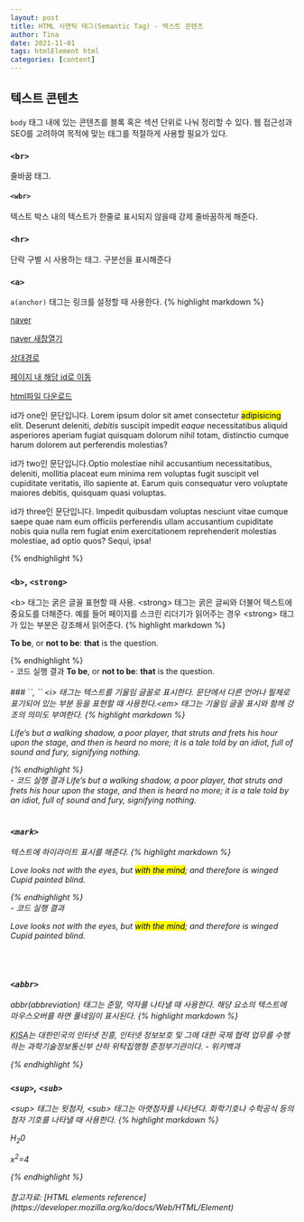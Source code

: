```yaml
---
layout: post
title: HTML 시맨틱 태그(Semantic Tag) - 텍스트 콘텐츠
author: Tina
date: 2021-11-01
tags: htmlElement html
categories: [content]
--- 
```


## 텍스트 콘텐츠
`body` 태그 내에 있는 콘텐츠를 블록 혹은 섹션 단위로 나눠 정리할 수 있다. 웹 접근성과 SEO를 고려하여 목적에 맞는 태그를 적절하게 사용할 필요가 있다.

### `<br>`
줄바꿈 태그.
#### `<wbr>`
텍스트 박스 내의 텍스트가 한줄로 표시되지 않을때 강제 줄바꿈하게 해준다.

### `<hr>`
단락 구별 시 사용하는 태그. 구분선을 표시해준다

### `<a>`
`a(anchor)` 태그는 링크를 설정할 때 사용한다.
{% highlight markdown %}
<!-- 절대경로 -->
<a href="https://www.naver.com">naver</a>

<!-- 새창 띄워서 링크 이동 -->
<a href="https://www.naver.com" target="_blank">naver 새창열기</a>

<!-- 상대경로-->
<a href="./index.html">상대경로</a>  <!-- ./ 는 현재경로이고 ../ 는 상위폴더-->

<!-- 페이지 내 해당 id를 갖고 있는 요소 부분으로 스크롤 이동-->
<a href="#three">페이지 내 해당 id로 이동</a>

<!-- href 경로에 적혀있는 html 파일 다운로드 -->
<a href="./index.html" download>html파일 다운로드</a>

<p id="one">id가 one인 문단입니다. Lorem ipsum dolor sit amet consectetur <mark>adipisicing</mark> elit. Deserunt deleniti, <i>debitis</i> suscipit impedit <em>eaque</em> necessitatibus aliquid asperiores aperiam fugiat quisquam dolorum nihil totam, distinctio cumque harum dolorem aut perferendis molestias?</p>
<p id="two">id가 two인 문단입니다.Optio molestiae nihil accusantium necessitatibus, deleniti, mollitia placeat eum minima rem voluptas fugit suscipit vel cupiditate veritatis, illo sapiente at. Earum quis consequatur vero voluptate maiores debitis, quisquam quasi voluptas.</p>
<p id="three">id가 three인 문단입니다. Impedit quibusdam voluptas nesciunt vitae cumque saepe quae nam eum officiis perferendis ullam accusantium cupiditate nobis quia nulla rem fugiat enim exercitationem reprehenderit molestias molestiae, ad optio quos? Sequi, ipsa!</p>

{% endhighlight %}

### `<b>`, `<strong>`
&lt;b&gt; 태그는 굵은 글꼴 표현할 때 사용. &lt;strong&gt; 태그는 굵은 글씨와 더불어 텍스트에 중요도를 더해준다.
예를 들어 페이지를 스크린 리더기가 읽어주는 경우 &lt;strong&gt; 태그가 있는 부분은 강조해서 읽어준다.
{% highlight markdown %}
<p> <b>To be</b>, or <b>not to be</b>: <strong>that</strong> is the question.</p>
{% endhighlight %}
<br>
- 코드 실행 결과
<b>To be</b>, or <b>not to be</b>: <strong>that</strong> is the question.
<br><br>
### `<i>`, `<em>`
&lt;i&gt; 태그는 텍스트를 기울임 글꼴로 표시한다. 문단에서 다른 언어나 필체로 표기되어 있는 부분 등을 표현할 때 사용한다.&lt;em&gt; 태그는 기울임 글꼴 표시와 함께 강조의 의미도 부여한다.
{% highlight markdown %}
<p>
  <i>Life</i>’s but a walking shadow, a poor player, that struts and frets his hour upon the stage, and then is heard no more; it is a tale told by an idiot, full of sound and fury, signifying <em>nothing</em>.
</p>
{% endhighlight %}
<br>
- 코드 실행 결과
<i>Life</i>’s but a walking shadow, a poor player, that struts and frets his hour upon the stage, and then is heard no more; it is a tale told by an idiot, full of sound and fury, signifying <em>nothing</em>.
<br><br>

### `<mark>`
텍스트에 하이라이트 표시를 해준다.
{% highlight markdown %}
<p>Love looks not with the eyes, but <mark>with the mind</mark>; and therefore is winged Cupid painted blind.</p>
{% endhighlight %}
<br>
- 코드 실행 결과
<p>Love looks not with the eyes, but <mark>with the mind</mark>; and therefore is winged Cupid painted blind.</p>
<br><br>

### `<abbr>`
abbr(abbreviation) 태그는 준말, 약자를 나타낼 때 사용한다. 해당 요소의 텍스트에 마우스오버를 하면 풀네임이 표시된다.
{% highlight markdown %}
<p>
  <abbr title="Korea Internet & Security Agency">KISA</abbr>는 대한민국의 인터넷 진흥, 인터넷 정보보호 및 그에 대한 국제 협력 업무를 수행하는 과학기술정보통신부 산하 위탁집행형 준정부기관이다.
  - 위키백과
</p>
{% endhighlight %}
<br>

### `<sup>`, `<sub>`
&lt;sup&gt; 태그는 윗첨자, &lt;sub&gt; 태그는 아랫첨자를 나타낸다. 화학기호나 수학공식 등의 첨자 기호를 나타낼 때 사용한다.
{% highlight markdown %}
<p>H<sub>2</sub>0</p>
<p>x<sup>2</sup>=4</p>
{% endhighlight %}
<br>
<br>
참고자료: [HTML elements reference](https://developer.mozilla.org/ko/docs/Web/HTML/Element)
